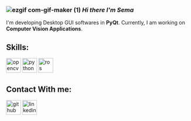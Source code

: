 ### ![ezgif com-gif-maker (1)](https://user-images.githubusercontent.com/78825912/181375979-6fa7fc4c-0c22-4896-89b8-cbe1d19e14de.gif) *Hi there I'm Sema*


I'm developing Desktop GUI softwares in **PyQt**.
Currently, I am working on **Computer Vision Applications**.



## Skills:

[<img src='https://user-images.githubusercontent.com/78825912/181375040-c3922296-337b-44db-ac4c-4409ba342da8.png' alt='opencv' height='40'>](https://opencv.org/)
[<img src='https://user-images.githubusercontent.com/78825912/181375044-12f95290-bb91-49b6-8c42-76b0413387ad.png' alt='python' height='40'>](https://www.python.org/)
[<img src='https://user-images.githubusercontent.com/78825912/181375169-f62850d4-fd84-45ee-b788-d974fb47e128.png' alt='ros' height='40'>](https://www.ros.org/)


## Contact With me:

[<img src='https://cdn.jsdelivr.net/npm/simple-icons@3.0.1/icons/github.svg' alt='github' height='40'>](https://github.com/semaegrii)  [<img src='https://cdn.jsdelivr.net/npm/simple-icons@3.0.1/icons/linkedin.svg' alt='linkedin' height='40'>](https://www.linkedin.com/in/semaegrii/)  
